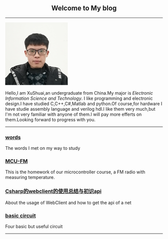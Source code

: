 ## <center>Welcome to My blog</center>
---

![me](assets/images/profile.png)

Hello,I am XuShuai,an undergraduate from China.My major is _Electronic Information Science and Technology_.
I like programming and electronic design.I have studied C,C++,C#,Matlab and python.Of course,for hardware I have studie 
assembly language and verilog hdl.I like them very much,but I'm not very familiar with anyone of them.I will pay more efferts
on them.Looking forward to progress with you.

---

### [words](word.md)
The words I met on my way to study
### [MCU-FM](MCU-FM.md)
This is the homework of our microcontroller course, a FM radio with measuring temperature.
### [Csharp的webclient的使用总结与初识api](Csharp_webclient_and_geting_api.md)
About the usage of WebClient and how to get the api of a net
### [basic circuit](circuit/circuit.md)
Four basic but useful circuit

---

